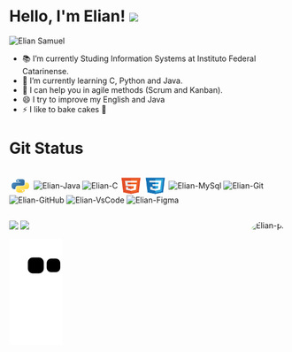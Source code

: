 <h1 align = "justify"> Hello, I'm Elian! <img src="https://media.giphy.com/media/hvRJCLFzcasrR4ia7z/giphy.gif" width="25px"></h1>

<p align="left"><img src="https://komarev.com/ghpvc/?username=eliansamuel" alt="Elian Samuel" /></p>

- 📚 I’m currently Studing Information Systems at Instituto Federal Catarinense.
- 🌱 I’m currently learning C, Python and Java.
- 💬 I can help you in agile methods (Scrum and Kanban).
- 😄 I try to improve my English and Java
- ⚡ I like to bake cakes 🎂

# Git Status
<p align='center'>

</div>
<div style="display: inline_block"><br>
  
  <img align="center" alt="Elian-Python" height="30" width="40" src="https://raw.githubusercontent.com/devicons/devicon/master/icons/python/python-original.svg">
  <img align="center" alt="Elian-Java" height="30" width="40" src="https://cdn.jsdelivr.net/gh/devicons/devicon/icons/java/java-original.svg">
  <img align="center" alt="Elian-C" height="30" width="40" src="https://cdn.jsdelivr.net/gh/devicons/devicon/icons/c/c-original.svg">
  <img align="center" alt="Elian-HTML" height="30" width="40" src="https://raw.githubusercontent.com/devicons/devicon/master/icons/html5/html5-original.svg">
  <img align="center" alt="Elian-CSS" height="30" width="40" src="https://raw.githubusercontent.com/devicons/devicon/master/icons/css3/css3-original.svg">
  <img align="center" alt="Elian-MySql" height="30" width="40" src="https://cdn.jsdelivr.net/gh/devicons/devicon/icons/mysql/mysql-original.svg">
  <img align="center" alt="Elian-Git" height="30" width="40" src="https://cdn.jsdelivr.net/gh/devicons/devicon/icons/git/git-original.svg">
  <img align="center" alt="Elian-GitHub" height="30" width="40" src="https://cdn.jsdelivr.net/gh/devicons/devicon/icons/github/github-original.svg">
  <img align="center" alt="Elian-VsCode" height="30" width="40" src="https://cdn.jsdelivr.net/gh/devicons/devicon/icons/vscode/vscode-original.svg">
  <img align="center" alt="Elian-Figma" height="30" width="40" src="https://cdn.jsdelivr.net/gh/devicons/devicon/icons/figma/figma-original.svg">
</div>

##

<img align="right" alt="Elian-pic" height="100" style="border-radius:50px;" src="https://i.picasion.com/pic91/ab296527dcfda13182a2a142226ac090.gif">
<a href="https://www.linkedin.com/in/elian-samuel-dos-santos-32a725167/" target="_blank"><img src="https://img.shields.io/badge/-Linkedin-blue?style=flat-square&logo=Linkedin&logoColor=white&link" target="_blank"></a> 
<a href="https://www.instagram.com/eliansamuel_s/?hl=pt-br" target="_blank"><img src="https://img.shields.io/badge/-Instagram-purple?style=flat-square&logo=instagram&logoColor=white&link" target="_blank"></a>

![Snake animation](https://github.com/rafaballerini/rafaballerini/blob/output/github-contribution-grid-snake.svg)
